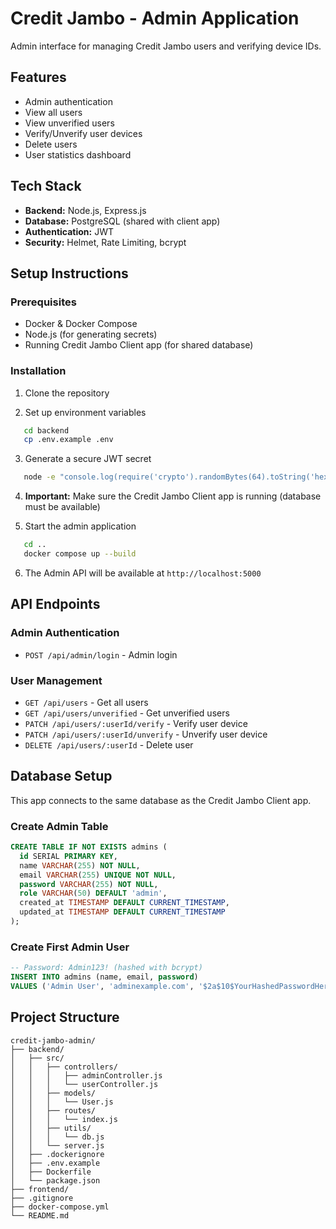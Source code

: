 # Credit Jambo - Admin Application

Admin interface for managing Credit Jambo users and verifying device IDs.

## Features

- Admin authentication
- View all users
- View unverified users
- Verify/Unverify user devices
- Delete users
- User statistics dashboard

## Tech Stack

- **Backend:** Node.js, Express.js
- **Database:** PostgreSQL (shared with client app)
- **Authentication:** JWT
- **Security:** Helmet, Rate Limiting, bcrypt

## Setup Instructions

### Prerequisites

- Docker & Docker Compose
- Node.js (for generating secrets)
- Running Credit Jambo Client app (for shared database)

### Installation

1. Clone the repository

2. Set up environment variables

```bash
   cd backend
   cp .env.example .env
```

3. Generate a secure JWT secret

```bash
   node -e "console.log(require('crypto').randomBytes(64).toString('hex'))"
```

4. **Important:** Make sure the Credit Jambo Client app is running (database must be available)

5. Start the admin application

```bash
   cd ..
   docker compose up --build
```

6. The Admin API will be available at `http://localhost:5000`

## API Endpoints

### Admin Authentication

- `POST /api/admin/login` - Admin login

### User Management

- `GET /api/users` - Get all users
- `GET /api/users/unverified` - Get unverified users
- `PATCH /api/users/:userId/verify` - Verify user device
- `PATCH /api/users/:userId/unverify` - Unverify user device
- `DELETE /api/users/:userId` - Delete user

## Database Setup

This app connects to the same database as the Credit Jambo Client app.

### Create Admin Table

```sql
CREATE TABLE IF NOT EXISTS admins (
  id SERIAL PRIMARY KEY,
  name VARCHAR(255) NOT NULL,
  email VARCHAR(255) UNIQUE NOT NULL,
  password VARCHAR(255) NOT NULL,
  role VARCHAR(50) DEFAULT 'admin',
  created_at TIMESTAMP DEFAULT CURRENT_TIMESTAMP,
  updated_at TIMESTAMP DEFAULT CURRENT_TIMESTAMP
);
```

### Create First Admin User

```sql
-- Password: Admin123! (hashed with bcrypt)
INSERT INTO admins (name, email, password)
VALUES ('Admin User', 'adminexample.com', '$2a$10$YourHashedPasswordHere');
```

## Project Structure

```
credit-jambo-admin/
├── backend/
│   ├── src/
│   │   ├── controllers/
│   │   │   ├── adminController.js
│   │   │   └── userController.js
│   │   ├── models/
│   │   │   └── User.js
│   │   ├── routes/
│   │   │   └── index.js
│   │   ├── utils/
│   │   │   └── db.js
│   │   └── server.js
│   ├── .dockerignore
│   ├── .env.example
│   ├── Dockerfile
│   └── package.json
├── frontend/
├── .gitignore
├── docker-compose.yml
└── README.md
```
